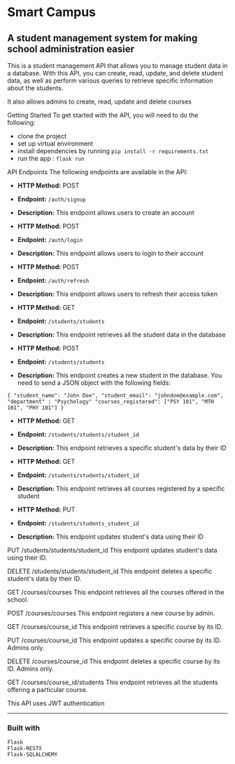 # Smart Campus
## A student management system for making school administration easier

This is a student management API that allows you to manage student data in a database. With this API, you can create, read, update, and delete student data, as well as perform various queries to retrieve specific information about the students.

It also allows admins to create, read, update and delete courses


Getting Started
To get started with the API, you will need to do the following:

- clone the project
- set up virtual environment
- install dependencies by running `pip install -r requirements.txt`
- run the app : `flask run`

API Endpoints
The following endpoints are available in the API:

- **HTTP Method:** POST
- **Endpoint:** `/auth/signup`
- **Description:** This endpoint allows users to create an account


- **HTTP Method:** POST
- **Endpoint:** `/auth/login`
- **Description:** This endpoint allows users to login to their account


- **HTTP Method:** POST
- **Endpoint:** `/auth/refresh`
- **Description:** This endpoint allows users to refresh their access token


- **HTTP Method:** GET
- **Endpoint:** `/students/students`
- **Description:** This endpoint retrieves all the student data in the database


- **HTTP Method:** POST
- **Endpoint:** `/students/students`
- **Description:** This endpoint creates a new student in the database. You need to send a JSON object with the following fields:

`
{
    "student_name": "John Doe",
    "student_email": "johndoe@example.com",
    "department" : "Psychology"
    "courses_registered": ["PSY 101", "MTH 101", "PHY 101"]
}
`


- **HTTP Method:** GET
- **Endpoint:** `/students/students/student_id`
- **Description:** This endpoint retrieves a specific student's data by their ID


- **HTTP Method:** GET
- **Endpoint:** `/students/students/student_id`
- **Description:** This endpoint retrieves all courses registered by a specific student


- **HTTP Method:** PUT
- **Endpoint:** `/students/students_student_id`
- **Description:** This endpoint updates student's data using their ID


PUT /students/students/student_id
This endpoint updates student's data using their ID.

DELETE /students/students/student_id
This endpoint deletes a specific student's data by their ID.



GET /courses/courses
This endpoint retrieves all the courses offered in the school.

POST /courses/courses
This endpoint registers a new course by admin.


GET /courses/course_id
This endpoint retrieves a specific course by its ID.


PUT /courses/course_id
This endpoint updates a specific course by its ID. Admins only.

DELETE /courses/course_id
This endpoint deletes a specific course by its ID. Admins only.


GET /courses/course_id/students
This endpoint retrieves all the students offering a particular course.

This API uses JWT authentication

---

### Built with
    Flask
    Flask-RESTX
    Flask-SQLALCHEMY





